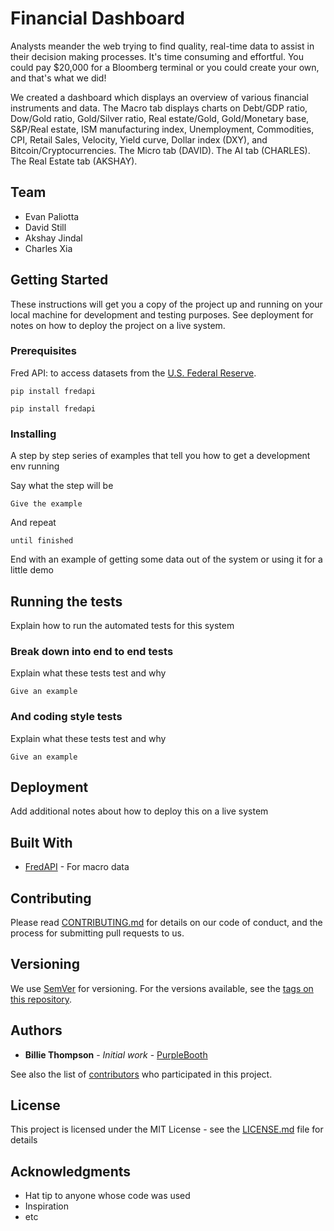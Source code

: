 # Financial Dashboard
Analysts meander the web trying to find quality, real-time data to assist in their decision making processes.  It's time consuming and effortful.  You could pay $20,000 for a Bloomberg terminal or you could create your own, and that's what we did!

We created a dashboard which displays an overview of various financial instruments and data.  The Macro tab displays charts on Debt/GDP ratio, Dow/Gold ratio, Gold/Silver ratio, Real estate/Gold, Gold/Monetary base, S&P/Real estate, ISM manufacturing index, Unemployment, Commodities, CPI, Retail Sales, Velocity, Yield curve, Dollar index (DXY), and Bitcoin/Cryptocurrencies.  The Micro tab (DAVID). The AI tab (CHARLES). The Real Estate tab (AKSHAY). 

## Team
- Evan Paliotta
- David Still
- Akshay Jindal
- Charles Xia

## Getting Started

These instructions will get you a copy of the project up and running on your local machine for development and testing purposes. See deployment for notes on how to deploy the project on a live system.

### Prerequisites

Fred API: to access datasets from the [U.S. Federal Reserve](https://fred.stlouisfed.org/). 

```
pip install fredapi
```
```
pip install fredapi
```

### Installing

A step by step series of examples that tell you how to get a development env running

Say what the step will be

```
Give the example
```

And repeat

```
until finished
```

End with an example of getting some data out of the system or using it for a little demo

## Running the tests

Explain how to run the automated tests for this system

### Break down into end to end tests

Explain what these tests test and why

```
Give an example
```

### And coding style tests

Explain what these tests test and why

```
Give an example
```

## Deployment

Add additional notes about how to deploy this on a live system

## Built With

* [FredAPI](https://github.com/mortada/fredapi) - For macro data

## Contributing

Please read [CONTRIBUTING.md](https://gist.github.com/PurpleBooth/b24679402957c63ec426) for details on our code of conduct, and the process for submitting pull requests to us.

## Versioning

We use [SemVer](http://semver.org/) for versioning. For the versions available, see the [tags on this repository](https://github.com/your/project/tags). 

## Authors

* **Billie Thompson** - *Initial work* - [PurpleBooth](https://github.com/PurpleBooth)

See also the list of [contributors](https://github.com/your/project/contributors) who participated in this project.

## License

This project is licensed under the MIT License - see the [LICENSE.md](LICENSE.md) file for details

## Acknowledgments

* Hat tip to anyone whose code was used
* Inspiration
* etc
